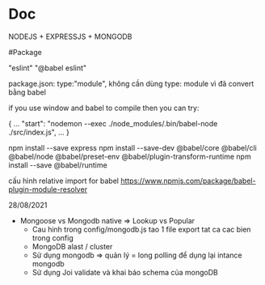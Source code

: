 # Doc
NODEJS  + EXPRESSJS + MONGODB

#Package

"eslint"
"@babel eslint"

package.json: type:"module", không cần dùng type: module vì đã convert bằng babel

if you use window and babel to compile then you can try:

{
  ...
  "start": "nodemon --exec ./node_modules/.bin/babel-node ./src/index.js",
  ...
}

npm install --save express
npm install --save-dev @babel/core @babel/cli @babel/node @babel/preset-env @babel/plugin-transform-runtime
npm install --save @babel/runtime

cấu hình relative import for babel
https://www.npmjs.com/package/babel-plugin-module-resolver
 

28/08/2021
- Mongoose vs Mongodb native => Lookup vs Popular 
  + Cau hinh trong config/mongodb.js
    tao 1 file export tat ca cac bien trong config
  + MongoDB alast / cluster 
  + Sử dụng mongodb => quản lý  = long polling để dụng lại intance mongodb
  + Sử dụng Joi validate và khai báo schema của mongoDB 
